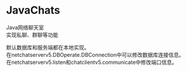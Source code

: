 # JavaChats
Java网络聊天室  
  实现私聊、群聊等功能
  
  默认数据库和服务端都在本地实现。  
  在netchatserverv5.DBOperate.DBConnection中可以修改数据库连接信息。  
  在netchatserverv5.listen和chatclientv5.communicate中修改端口信息。
